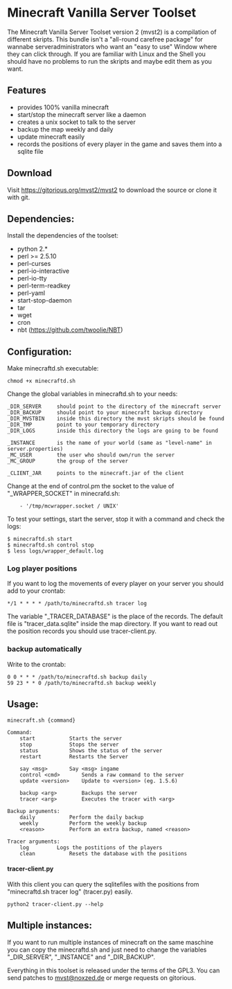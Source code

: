 Minecraft Vanilla Server Toolset
================================

The Minecraft Vanilla Server Toolset version 2 (mvst2) is a compilation of different skripts. This bundle isn't a "all-round carefree package" for wannabe serveradministrators who want an "easy to use" Window where they can click through. If you are familiar with Linux and the Shell you should have no problems to run the skripts and maybe edit them as you want.


Features
---------------

* provides 100% vanilla minecraft
* start/stop the minecraft server like a daemon
* creates a unix socket to talk to the server
* backup the map weekly and daily
* update minecraft easily
* records the positions of every player in the game and saves them into a sqlite file


Download
-----------------

Visit https://gitorious.org/mvst2/mvst2 to download the source or clone it with git.


Dependencies:
-----------------

Install the dependencies of the toolset:

* python 2.*
* perl >= 2.5.10
* perl-curses
* perl-io-interactive
* perl-io-tty 
* perl-term-readkey
* perl-yaml
* start-stop-daemon
* tar
* wget 
* cron
* nbt (https://github.com/twoolie/NBT)


Configuration:
-------------------

Make minecraftd.sh executable:

	chmod +x minecraftd.sh

Change the global variables in minecraftd.sh to your needs:

	_DIR_SERVER		should point to the directory of the minecraft server
	_DIR_BACKUP		should point to your minecraft backup directory
	_DIR_MVSTBIN	inside this directory the mvst skripts should be found
	_DIR_TMP		point to your temporary directory
	_DIR_LOGS		inside this directory the logs are going to be found

	_INSTANCE		is the name of your world (same as "level-name" in server.properties)
	_MC_USER		the user who should own/run the server
	_MC_GROUP		the group of the server

	_CLIENT_JAR		points to the minecraft.jar of the client

Change at the end of control.pm the socket to the value of "\_WRAPPER\_SOCKET" in minecrafd.sh:

	    - '/tmp/mcwrapper.socket / UNIX'

To test your settings, start the server, stop it with a command and check the logs:

	$ minecraftd.sh start
	$ minecraftd.sh control stop
	$ less logs/wrapper_default.log

### Log player positions

If you want to log the movements of every player on your server you should add to your crontab:

	*/1 * * * * /path/to/minecraftd.sh tracer log

The variable "\_TRACER\_DATABASE" is the place of the records. The default file is "tracer\_data.sqlite" inside the map directory. If you want to read out the position records you should use tracer-client.py.

### backup automatically

Write to the crontab:

	0 0 * * * /path/to/minecraftd.sh backup daily
	59 23 * * 0 /path/to/minecraftd.sh backup weekly


Usage:
------------------


	minecraft.sh {command}

	Command:
		start			Starts the server
		stop			Stops the server
		status			Shows the status of the server
		restart			Restarts the Server

		say <msg>		Say <msg> ingame
		control <cmd>		Sends a raw command to the server
		update <version>	Update to <version> (eg. 1.5.6)

		backup <arg>		Backups the server
		tracer <arg>		Executes the tracer with <arg>

	Backup arguments:
		daily			Perform the daily backup
		weekly			Perform the weekly backup
		<reason>		Perform an extra backup, named <reason>

	Tracer arguments:
		log			Logs the postitions of the players
		clean			Resets the database with the positions





#### tracer-client.py

With this client you can query the sqlitefiles with the positions from "minecraftd.sh tracer log" (tracer.py) easily.
	
	python2 tracer-client.py --help



Multiple instances:
-------------------

If you want to run multiple instances of minecraft on the same maschine you can copy the minecraftd.sh and just need to change the variables "\_DIR\_SERVER", "\_INSTANCE" and "\_DIR\_BACKUP".





Everything in this toolset is released under the terms of the GPL3. You can send patches to mvst@noxzed.de or merge requests on gitorious.
